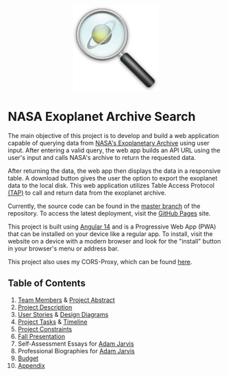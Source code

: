 <p align="center">
	<img src="https://github.com/jarvisar/senior-design/blob/master/src/assets/icon.png" width="200px"/>
</p>

# NASA Exoplanet Archive Search

The main objective of this project is to develop and build a web application capable of querying data from [NASA's Exoplanetary Archive](https://exoplanetarchive.ipac.caltech.edu/cgi-bin/TblView/nph-tblView?app=ExoTbls&config=PSCompPars) using user input. After entering a valid query, the web app builds an API URL using the user's input and calls NASA's archive to return the requested data. 

After returning the data, the web app then displays the data in a responsive table. A download button gives the user the option to export the exoplanet data to the local disk. This web application utilizes Table Access Protocol [(TAP)](https://www.ivoa.net/documents/TAP/) to call and return data from the exoplanet archive. 

Currently, the source code can be found in the [master branch](https://github.com/jarvisar/senior-design/tree/master) of the repository. To access the latest deployment, visit the [GitHub Pages](http://jarvisar.github.io/senior-design) site. 

This project is built using [Angular 14](https://angular.io/) and is a Progressive Web App (PWA) that can be installed on your device like a regular app. To install, visit the website on a device with a modern browser and look for the "install" button in your browser's menu or address bar.

This project also uses my CORS-Proxy, which can be found [here](https://github.com/jarvisar/cors-proxy).

## Table of Contents
1. [Team Members](./project-description.md) & [Project Abstract](./project-description.md#abstract)
2. [Project Description](./project-description.md)
3. [User Stories](./User_Stories.md) & [Design Diagrams](./design-diagrams)
4. [Project Tasks](./Tasklist.md) & [Timeline](./Timeline.md)
5. [Project Constraints](./Project_Constraints.md)
6. [Fall Presentation](./essays/Presentation.pptx)
7. Self-Assessment Essays for [Adam Jarvis](./essays/JarvisIndividualAssessment.docx)
8. Professional Biographies for [Adam Jarvis](./essays/JarvisProfessionalBiography.md)
9. [Budget](./essays/budget.md)
10. [Appendix](./appendix.md)
